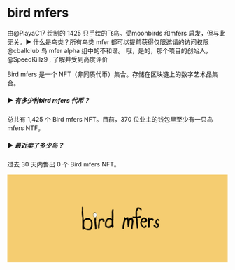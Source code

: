 # bird mfers

由@PlayaC17 绘制的 1425 只手绘的飞鸟。受moonbirds 和mfers 启发，但与此无关。▶ 什么是鸟类？所有鸟类 mfer 都可以提前获得仅限邀请的访问权限
@cballclub
  鸟 mfer alpha 组中的不和谐。 哦，是的，那个项目的创始人，
@SpeedKillz9
, 了解并受到高度评价

Bird mfers 是一个 NFT（非同质代币）集合。存储在区块链上的数字艺术品集合。

##### ▶ 有多少种bird mfers 代币？

总共有 1,425 个 Bird mfers NFT。目前，370 位业主的钱包里至少有一只鸟 mfers NTF。

##### ▶ 最近卖了多少鸟？

过去 30 天内售出 0 个 Bird mfers NFT。

![NFT](unnamed.png)
